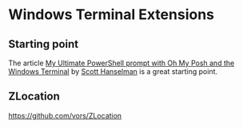 # Windows Terminal Extensions

## Starting point

The article [My Ultimate PowerShell prompt with Oh My Posh and the Windows Terminal](https://www.hanselman.com/blog/my-ultimate-powershell-prompt-with-oh-my-posh-and-the-windows-terminal) by [Scott Hanselman](https://www.hanselman.com/about) is a great starting point.

## ZLocation

https://github.com/vors/ZLocation
